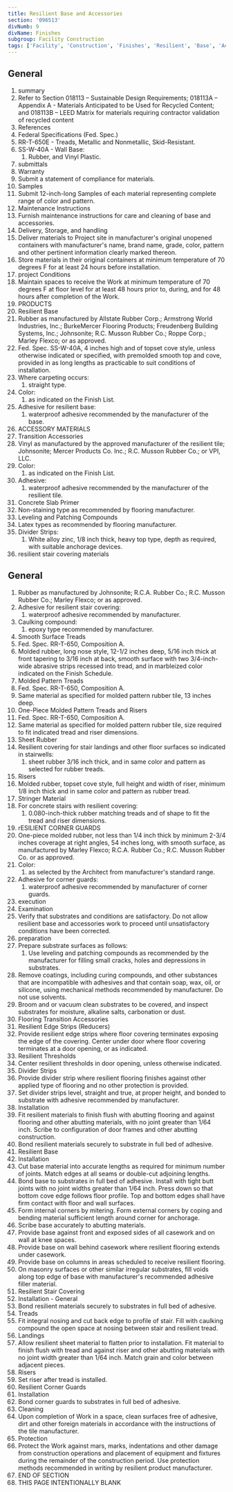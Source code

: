 ```yaml
---
title: Resilient Base and Accessories
section: '096513'
divNumb: 9
divName: Finishes
subgroup: Facility Construction
tags: ['Facility', 'Construction', 'Finishes', 'Resilient', 'Base', 'Accessories']
---
```



## General

   1. summary
   1. Refer to Section 018113 – Sustainable Design Requirements; 018113A – Appendix A - Materials Anticipated to be Used for Recycled Content; and 018113B – LEED Matrix for materials requiring contractor validation of recycled content
   1. References
   1. Federal Specifications (Fed. Spec.)
   1. RR-T-650E - Treads, Metallic and Nonmetallic, Skid-Resistant.
   1. SS-W-40A - Wall Base:
      1. Rubber, and Vinyl Plastic.
   1. submittals
   1. Warranty
   1. Submit a statement of compliance for materials.
   1. Samples
   1. Submit 12-inch-long Samples of each material representing complete range of color and pattern.
   1. Maintenance Instructions
   1. Furnish maintenance instructions for care and cleaning of base and accessories.
   1. Delivery, Storage, and handling
   1. Deliver materials to Project site in manufacturer's original unopened containers with manufacturer's name, brand name, grade, color, pattern and other pertinent information clearly marked thereon.
   1. Store materials in their original containers at minimum temperature of 70 degrees F for at least 24 hours before installation.
   1. project Conditions
   1. Maintain spaces to receive the Work at minimum temperature of 70 degrees F at floor level for at least 48 hours prior to, during, and for 48 hours after completion of the Work.
   1. PRODUCTS
   1. Resilient Base
   1. Rubber as manufactured by Allstate Rubber Corp.; Armstrong World Industries, Inc.; BurkeMercer Flooring Products; Freudenberg Building Systems, Inc.; Johnsonite; R.C. Musson Rubber Co.; Roppe Corp.; Marley Flexco; or as approved.
   1. Fed. Spec. SS-W-40A, 4 inches high and of topset cove style, unless otherwise indicated or specified, with premolded smooth top and cove, provided in as long lengths as practicable to suit conditions of installation.
   1. Where carpeting occurs:
      1. straight type.
   1. Color:
      1. as indicated on the Finish List.
   1. Adhesive for resilient base:
      1. waterproof adhesive recommended by the manufacturer of the base.
   1. ACCESSORY MATERIALS
   1. Transition Accessories
   1. Vinyl as manufactured by the approved manufacturer of the resilient tile; Johnsonite; Mercer Products Co. Inc.; R.C. Musson Rubber Co.; or VPI, LLC.
   1. Color:
      1. as indicated on the Finish List.
   1. Adhesive:
      1. waterproof adhesive recommended by the manufacturer of the resilient tile.
   1. Concrete Slab Primer
   1. Non-staining type as recommended by flooring manufacturer.
   1. Leveling and Patching Compounds
   1. Latex types as recommended by flooring manufacturer.
   1. Divider Strips:
      1. White alloy zinc, 1/8 inch thick, heavy top type, depth as required, with suitable anchorage devices.
   1. resilient stair covering materials

## General

   1. Rubber as manufactured by Johnsonite; R.C.A. Rubber Co.; R.C. Musson Rubber Co.; Marley Flexco; or as approved.
   1. Adhesive for resilient stair covering:
      1. waterproof adhesive recommended by manufacturer.
   1. Caulking compound:
      1. epoxy type recommended by manufacturer.
   1. Smooth Surface Treads
   1. Fed. Spec. RR-T-650, Composition A.
   1. Molded rubber, long nose style, 12-1/2 inches deep, 5/16 inch thick at front tapering to 3/16 inch at back, smooth surface with two 3/4-inch-wide abrasive strips recessed into tread, and in marbleized color indicated on the Finish Schedule.
   1. Molded Pattern Treads
   1. Fed. Spec. RR-T-650, Composition A.
   1. Same material as specified for molded pattern rubber tile, 13 inches deep.
   1. One-Piece Molded Pattern Treads and Risers
   1. Fed. Spec. RR-T-650, Composition A.
   1. Same material as specified for molded pattern rubber tile, size required to fit indicated tread and riser dimensions.
   1. Sheet Rubber
   1. Resilient covering for stair landings and other floor surfaces so indicated in stairwells:
      1. sheet rubber 3/16 inch thick, and in same color and pattern as selected for rubber treads.
   1. Risers
   1. Molded rubber, topset cove style, full height and width of riser, minimum 1/8 inch thick and in same color and pattern as rubber tread.
   1. Stringer Material
   1. For concrete stairs with resilient covering:
      1. 0.080-inch-thick rubber matching treads and of shape to fit the tread and riser dimensions.
   1. rESILIENT CORNER GUARDS
   1. One-piece molded rubber, not less than 1/4 inch thick by minimum 2-3/4 inches coverage at right angles, 54 inches long, with smooth surface, as manufactured by Marley Flexco; R.C.A. Rubber Co.; R.C. Musson Rubber Co. or as approved.
   1. Color:
      1. as selected by the Architect from manufacturer's standard range.
   1. Adhesive for corner guards:
      1. waterproof adhesive recommended by manufacturer of corner guards.
   1. execution
   1. Examination
   1. Verify that substrates and conditions are satisfactory. Do not allow resilient base and accessories work to proceed until unsatisfactory conditions have been corrected.
   1. preparation
   1. Prepare substrate surfaces as follows:
      1. Use leveling and patching compounds as recommended by the manufacturer for filling small cracks, holes and depressions in substrates.
   1. Remove coatings, including curing compounds, and other substances that are incompatible with adhesives and that contain soap, wax, oil, or silicone, using mechanical methods recommended by manufacturer. Do not use solvents.
   1. Broom and or vacuum clean substrates to be covered, and inspect substrates for moisture, alkaline salts, carbonation or dust.
   1. Flooring Transition Accessories
   1. Resilient Edge Strips (Reducers)
   1. Provide resilient edge strips where floor covering terminates exposing the edge of the covering. Center under door where floor covering terminates at a door opening, or as indicated.
   1. Resilient Thresholds
   1. Center resilient thresholds in door opening, unless otherwise indicated.
   1. Divider Strips
   1. Provide divider strip where resilient flooring finishes against other applied type of flooring and no other protection is provided.
   1. Set divider strips level, straight and true, at proper height, and bonded to substrate with adhesive recommended by manufacturer.
   1. Installation
   1. Fit resilient materials to finish flush with abutting flooring and against flooring and other abutting materials, with no joint greater than 1/64 inch. Scribe to configuration of door frames and other abutting construction.
   1. Bond resilient materials securely to substrate in full bed of adhesive.
   1. Resilient Base
   1. Installation
   1. Cut base material into accurate lengths as required for minimum number of joints. Match edges at all seams or double-cut adjoining lengths.
   1. Bond base to substrates in full bed of adhesive. Install with tight butt joints with no joint widths greater than 1/64 inch. Press down so that bottom cove edge follows floor profile. Top and bottom edges shall have firm contact with floor and wall surfaces.
   1. Form internal corners by mitering. Form external corners by coping and bending material sufficient length around corner for anchorage.
   1. Scribe base accurately to abutting materials.
   1. Provide base against front and exposed sides of all casework and on wall at knee spaces.
   1. Provide base on wall behind casework where resilient flooring extends under casework.
   1. Provide base on columns in areas scheduled to receive resilient flooring.
   1. On masonry surfaces or other similar irregular substrates, fill voids along top edge of base with manufacturer's recommended adhesive filler material.
   1. Resilient Stair Covering
   1. Installation - General
   1. Bond resilient materials securely to substrates in full bed of adhesive.
   1. Treads
   1. Fit integral nosing and cut back edge to profile of stair. Fill with caulking compound the open space at nosing between stair and resilient tread.
   1. Landings
   1. Allow resilient sheet material to flatten prior to installation. Fit material to finish flush with tread and against riser and other abutting materials with no joint width greater than 1/64 inch. Match grain and color between adjacent pieces.
   1. Risers
   1. Set riser after tread is installed.
   1. Resilient Corner Guards
   1. Installation
   1. Bond corner guards to substrates in full bed of adhesive.
   1. Cleaning
   1. Upon completion of Work in a space, clean surfaces free of adhesive, dirt and other foreign materials in accordance with the instructions of the tile manufacturer.
   1. Protection
   1. Protect the Work against mars, marks, indentations and other damage from construction operations and placement of equipment and fixtures during the remainder of the construction period. Use protection methods recommended in writing by resilient product manufacturer.
1. END OF SECTION
1. THIS PAGE INTENTIONALLY BLANK

